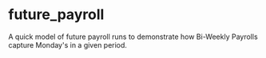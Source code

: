 # future_payroll
A quick model of future payroll runs to demonstrate how Bi-Weekly Payrolls capture Monday's in a given period.
